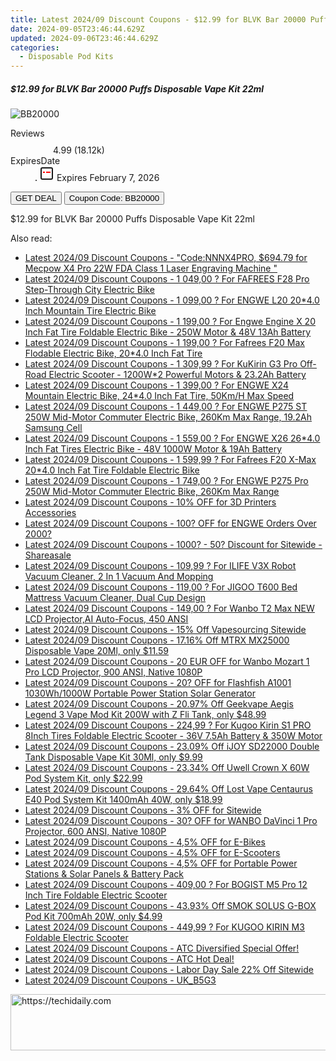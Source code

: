 ```yaml
---
title: Latest 2024/09 Discount Coupons - $12.99 for BLVK Bar 20000 Puffs Disposable Vape Kit 22Ml
date: 2024-09-05T23:46:44.629Z
updated: 2024-09-06T23:46:44.629Z
categories:
  - Disposable Pod Kits
---
```



<div class="max-w-4xl mx-auto grid grid-cols-1 lg:max-w-5xl lg:gap-x-20 lg:grid-cols-2">
  <div class="relative p-3 col-start-1 row-start-1 flex flex-col-reverse rounded-lg bg-gradient-to-t from-black/75 via-black/0 sm:bg-none sm:row-start-2 sm:p-0 lg:row-start-1">
    <h5 class="mt-1 text-lg font-semibold text-white sm:text-slate-900 md:text-2xl dark:sm:text-white">$12.99 for BLVK Bar 20000 Puffs Disposable Vape Kit 22ml</h5>
  </div>
  
  <div class="col-start-1 col-end-3 row-start-1 grid gap-4 sm:mb-6 sm:grid-cols-4 lg:col-start-2 lg:row-span-6 lg:row-end-6 lg:mb-0 lg:gap-6">
      <img src="https://static.shareasale.com/image/90958/deal/000000_17151591124453.png" onClick="javascript:window.open(decodeURIComponent('https%3A%2F%2Fwww.shareasale.com%2Fu.cfm%3Fd%3D1110238%26m%3D90958%26u%3D4338022'), '_blank');void(0);" alt="BB20000" class="h-60 w-full rounded-lg object-cover sm:col-span-2 sm:h-52 lg:col-span-full" loading="lazy" />
    
  </div>
  <dl class="row-start-2 mt-4 flex items-center text-xs font-medium sm:row-start-3 sm:mt-1 md:mt-2.5 lg:row-start-2">
    <dt class="sr-only">Reviews</dt>
    <dd class="flex items-center text-indigo-600 dark:text-indigo-400">
      <svg width="24" height="24" fill="none" aria-hidden="true" class="mr-1 stroke-current dark:stroke-indigo-500">
        <path d="m12 5 2 5h5l-4 4 2.103 5L12 16l-5.103 3L9 14l-4-4h5l2-5Z" stroke-width="2" stroke-linecap="round" stroke-linejoin="round" />
      </svg>
      <span>4.99 <span class="font-normal text-slate-400">(18.12k)</span></span>
    </dd>
    <dt class="sr-only">ExpiresDate</dt>
    <dd class="flex items-center">
      <svg width="2" height="2" aria-hidden="true" fill="currentColor" class="mx-3 text-slate-300">
        <circle cx="1" cy="1" r="1" />
      </svg>
      <svg width="24" height="24" viewBox="0 0 24 24" fill="none" stroke="currentColor" stroke-width="2">
        <rect x="3" y="3" width="18" height="18" rx="2" fill="#fff" />
        <path d="M6 10L18 10" stroke="red" stroke-width="2" fill="none" />
        <path d="M10 6L10 18" stroke="#fff" stroke-width="2" fill="none" />
      </svg>
      Expires February 7, 2026    </dd>
  </dl>
  <div class="col-start-1 row-start-3 mt-4 self-center sm:col-start-2 sm:row-span-2 sm:row-start-2 sm:mt-0 lg:col-start-1 lg:row-start-3 lg:row-end-4 lg:mt-6">
    <button type="button" onClick="javascript:window.open(decodeURIComponent('https%3A%2F%2Fwww.shareasale.com%2Fu.cfm%3Fd%3D1110238%26m%3D90958%26u%3D4338022'), '_blank');void(0);" class="rounded-lg bg-red-600 px-3 py-2 text-sm font-medium leading-6 text-white">GET DEAL</button>
    <button type="button" onClick="javascript:window.open(decodeURIComponent('https%3A%2F%2Fwww.shareasale.com%2Fu.cfm%3Fd%3D1110238%26m%3D90958%26u%3D4338022'), '_blank');void(0);" class="border-dashed border-2 border-indigo-600 bg-green-100 text-sm leading-6 font-medium py-2 px-3 rounded-lg">Coupon Code: BB20000</button>
  </div>
  <p class="col-start-1 mt-4 text-sm leading-6 sm:col-span-2 lg:col-span-1 lg:row-start-4 lg:mt-6 dark:text-slate-400">
    $12.99 for BLVK Bar 20000 Puffs Disposable Vape Kit 22ml 
  </p>
</div>
<span class="atpl-alsoreadstyle">Also read:</span>
<div><ul>
<li><a href="https://coupons.techidaily.com/coupon-1231123-share-38812-sale/"><u>Latest 2024/09 Discount Coupons - "Code:NNNX4PRO, $694.79 for Mecpow X4 Pro 22W FDA Class 1 Laser Engraving Machine "</u></a></li>
<li><a href="https://coupons.techidaily.com/coupon-1106109-share-77450-sale/"><u>Latest 2024/09 Discount Coupons - 1 049,00 ? For FAFREES F28 Pro Step-Through City Electric Bike</u></a></li>
<li><a href="https://coupons.techidaily.com/coupon-1093786-share-77450-sale/"><u>Latest 2024/09 Discount Coupons - 1 099,00 ? For ENGWE L20 20*4.0 Inch Mountain Tire Electric Bike</u></a></li>
<li><a href="https://coupons.techidaily.com/coupon-1093606-share-77450-sale/"><u>Latest 2024/09 Discount Coupons - 1 199,00 ? For Engwe Engine X 20 Inch Fat Tire Foldable Electric Bike - 250W Motor & 48V 13Ah Battery</u></a></li>
<li><a href="https://coupons.techidaily.com/coupon-1109156-share-77450-sale/"><u>Latest 2024/09 Discount Coupons - 1 199,00 ? For Fafrees F20 Max Flodable Electric Bike, 20*4.0 Inch Fat Tire</u></a></li>
<li><a href="https://coupons.techidaily.com/coupon-997395-share-77450-sale/"><u>Latest 2024/09 Discount Coupons - 1 309,99 ? For KuKirin G3 Pro Off-Road Electric Scooter - 1200W*2 Powerful Motors & 23.2Ah Battery</u></a></li>
<li><a href="https://coupons.techidaily.com/coupon-1093818-share-77450-sale/"><u>Latest 2024/09 Discount Coupons - 1 399,00 ? For ENGWE X24 Mountain Electric Bike, 24*4.0 Inch Fat Tire, 50Km/H Max Speed</u></a></li>
<li><a href="https://coupons.techidaily.com/coupon-1093561-share-77450-sale/"><u>Latest 2024/09 Discount Coupons - 1 449,00 ? For ENGWE P275 ST 250W Mid-Motor Commuter Electric Bike, 260Km Max Range, 19.2Ah Samsung Cell</u></a></li>
<li><a href="https://coupons.techidaily.com/coupon-1093804-share-77450-sale/"><u>Latest 2024/09 Discount Coupons - 1 559,00 ? For ENGWE X26 26*4.0 Inch Fat Tires Electric Bike - 48V 1000W Motor & 19Ah Battery</u></a></li>
<li><a href="https://coupons.techidaily.com/coupon-1109160-share-77450-sale/"><u>Latest 2024/09 Discount Coupons - 1 599,99 ? For Fafrees F20 X-Max 20*4.0 Inch Fat Tire Foldable Electric Bike</u></a></li>
<li><a href="https://coupons.techidaily.com/coupon-1100591-share-77450-sale/"><u>Latest 2024/09 Discount Coupons - 1 749,00 ? For ENGWE P275 Pro 250W Mid-Motor Commuter Electric Bike, 260Km Max Range</u></a></li>
<li><a href="https://coupons.techidaily.com/coupon-1081657-share-77450-sale/"><u>Latest 2024/09 Discount Coupons - 10% OFF for 3D Printers Accessories</u></a></li>
<li><a href="https://coupons.techidaily.com/coupon-1081682-share-77450-sale/"><u>Latest 2024/09 Discount Coupons - 100? OFF for ENGWE Orders Over 2000?</u></a></li>
<li><a href="https://coupons.techidaily.com/coupon-761159-share-77450-sale/"><u>Latest 2024/09 Discount Coupons - 1000? - 50? Discount for Sitewide - Shareasale</u></a></li>
<li><a href="https://coupons.techidaily.com/coupon-1106120-share-77450-sale/"><u>Latest 2024/09 Discount Coupons - 109,99 ? For ILIFE V3X Robot Vacuum Cleaner, 2 In 1 Vacuum And Mopping</u></a></li>
<li><a href="https://coupons.techidaily.com/coupon-1080547-share-77450-sale/"><u>Latest 2024/09 Discount Coupons - 119,00 ? For JIGOO T600 Bed Mattress Vacuum Cleaner, Dual Cup Design</u></a></li>
<li><a href="https://coupons.techidaily.com/coupon-1099678-share-77450-sale/"><u>Latest 2024/09 Discount Coupons - 149,00 ? For Wanbo T2 Max NEW LCD Projector,AI Auto-Focus, 450 ANSI</u></a></li>
<li><a href="https://coupons.techidaily.com/coupon-1231110-share-90958-sale/"><u>Latest 2024/09 Discount Coupons - 15% Off Vapesourcing Sitewide</u></a></li>
<li><a href="https://coupons.techidaily.com/coupon-1107670-share-90958-sale/"><u>Latest 2024/09 Discount Coupons - 17.16% Off MTRX MX25000 Disposable Vape 20Ml, only $11.59</u></a></li>
<li><a href="https://coupons.techidaily.com/coupon-1109151-share-77450-sale/"><u>Latest 2024/09 Discount Coupons - 20 EUR OFF for Wanbo Mozart 1 Pro LCD Projector, 900 ANSI, Native 1080P</u></a></li>
<li><a href="https://coupons.techidaily.com/coupon-1112489-share-77450-sale/"><u>Latest 2024/09 Discount Coupons - 20? OFF for Flashfish A1001 1030Wh/1000W Portable Power Station Solar Generator</u></a></li>
<li><a href="https://coupons.techidaily.com/coupon-1103377-share-90958-sale/"><u>Latest 2024/09 Discount Coupons - 20.97% Off Geekvape Aegis Legend 3 Vape Mod Kit 200W with Z Fli Tank, only $48.99</u></a></li>
<li><a href="https://coupons.techidaily.com/coupon-950586-share-77450-sale/"><u>Latest 2024/09 Discount Coupons - 224,99 ? For Kugoo Kirin S1 PRO 8Inch Tires Foldable Electric Scooter - 36V 7.5Ah Battery & 350W Motor</u></a></li>
<li><a href="https://coupons.techidaily.com/coupon-1102847-share-90958-sale/"><u>Latest 2024/09 Discount Coupons - 23.09% Off iJOY SD22000 Double Tank Disposable Vape Kit 30Ml, only $9.99</u></a></li>
<li><a href="https://coupons.techidaily.com/coupon-1087243-share-90958-sale/"><u>Latest 2024/09 Discount Coupons - 23.34% Off Uwell Crown X 60W Pod System Kit, only $22.99</u></a></li>
<li><a href="https://coupons.techidaily.com/coupon-1120247-share-90958-sale/"><u>Latest 2024/09 Discount Coupons - 29.64% Off Lost Vape Centaurus E40 Pod System Kit 1400mAh 40W, only $18.99</u></a></li>
<li><a href="https://coupons.techidaily.com/coupon-761160-share-77450-sale/"><u>Latest 2024/09 Discount Coupons - 3% OFF for Sitewide</u></a></li>
<li><a href="https://coupons.techidaily.com/coupon-1109149-share-77450-sale/"><u>Latest 2024/09 Discount Coupons - 30? OFF for WANBO DaVinci 1 Pro Projector, 600 ANSI, Native 1080P</u></a></li>
<li><a href="https://coupons.techidaily.com/coupon-1107236-share-77450-sale/"><u>Latest 2024/09 Discount Coupons - 4,5% OFF for E-Bikes</u></a></li>
<li><a href="https://coupons.techidaily.com/coupon-1107238-share-77450-sale/"><u>Latest 2024/09 Discount Coupons - 4,5% OFF for E-Scooters</u></a></li>
<li><a href="https://coupons.techidaily.com/coupon-1107230-share-77450-sale/"><u>Latest 2024/09 Discount Coupons - 4,5% OFF for Portable Power Stations & Solar Panels & Battery Pack</u></a></li>
<li><a href="https://coupons.techidaily.com/coupon-977678-share-77450-sale/"><u>Latest 2024/09 Discount Coupons - 409,00 ? For BOGIST M5 Pro 12 Inch Tire Foldable Electric Scooter</u></a></li>
<li><a href="https://coupons.techidaily.com/coupon-1016304-share-90958-sale/"><u>Latest 2024/09 Discount Coupons - 43.93% Off SMOK SOLUS G-BOX Pod Kit 700mAh 20W, only $4.99</u></a></li>
<li><a href="https://coupons.techidaily.com/coupon-850433-share-77450-sale/"><u>Latest 2024/09 Discount Coupons - 449,99 ? For KUGOO KIRIN M3 Foldable Electric Scooter</u></a></li>
<li><a href="https://coupons.techidaily.com/coupon-1231190-share-96806-sale/"><u>Latest 2024/09 Discount Coupons - ATC Diversified Special Offer!</u></a></li>
<li><a href="https://coupons.techidaily.com/coupon-1231188-share-96806-sale/"><u>Latest 2024/09 Discount Coupons - ATC Hot Deal!</u></a></li>
<li><a href="https://coupons.techidaily.com/coupon-1231117-share-59344-sale/"><u>Latest 2024/09 Discount Coupons - Labor Day Sale 22% Off Sitewide</u></a></li>
<li><a href="https://coupons.techidaily.com/coupon-1231108-share-92020-sale/"><u>Latest 2024/09 Discount Coupons - UK_B5G3</u></a></li>
</ul></div>

<ins class="adsbygoogle"
      style="display:block"
      data-ad-client="ca-pub-7571918770474297"
      data-ad-slot="8358498916"
      data-ad-format="auto"
      data-full-width-responsive="true"></ins>
<!-- affiliate ads begin -->
<a href="https://ephamedtechinc.pxf.io/c/5597632/2120866/26400?prodsku=mars" target="_top" id="2120866">
  <img src="//a.impactradius-go.com/display-ad/26400-2120866" border="0" alt="https://techidaily.com" width="728" height="90"/>
</a>
<img height="0" width="0" src="https://ephamedtechinc.pxf.io/i/5597632/2120866/26400?prodsku=mars" style="position:absolute;visibility:hidden;" border="0" />
<!-- affiliate ads end -->